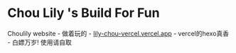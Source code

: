 # Chou Lily 's Build For Fun

Choulily website - 做着玩的 - [lily-chou-vercel.vercel.app](https://lily-chou-vercel.vercel.app/) - vercel的hexo真香 - 白嫖万岁!
使用请自取
